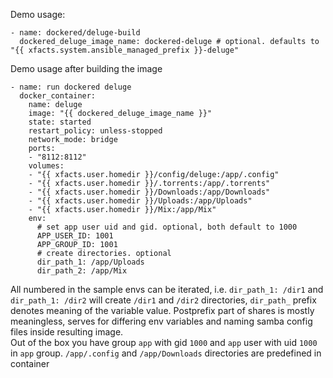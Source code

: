 Demo usage:
```
- name: dockered/deluge-build
  dockered_deluge_image_name: dockered-deluge # optional. defaults to "{{ xfacts.system.ansible_managed_prefix }}-deluge"
```

Demo usage after building the image
```
- name: run dockered deluge
  docker_container:
    name: deluge
    image: "{{ dockered_deluge_image_name }}"
    state: started
    restart_policy: unless-stopped
    network_mode: bridge
    ports:
    - "8112:8112"
    volumes:
    - "{{ xfacts.user.homedir }}/config/deluge:/app/.config"
    - "{{ xfacts.user.homedir }}/.torrents:/app/.torrents"
    - "{{ xfacts.user.homedir }}/Downloads:/app/Downloads"
    - "{{ xfacts.user.homedir }}/Uploads:/app/Uploads"
    - "{{ xfacts.user.homedir }}/Mix:/app/Mix"
    env:
      # set app user uid and gid. optional, both default to 1000
      APP_USER_ID: 1001
      APP_GROUP_ID: 1001
      # create directories. optional
      dir_path_1: /app/Uploads
      dir_path_2: /app/Mix
```
All numbered in the sample envs can be iterated, i.e. `dir_path_1: /dir1` and `dir_path_1: /dir2` will create `/dir1` and `/dir2` directories, `dir_path_` prefix denotes meaning of the variable value. Postprefix part of shares is mostly meaningless, serves for differing env variables and naming samba config files inside resulting image.  
Out of the box you have group `app` with gid `1000` and `app` user with uid `1000` in `app` group. `/app/.config` and `/app/Downloads` directories are predefined in container
